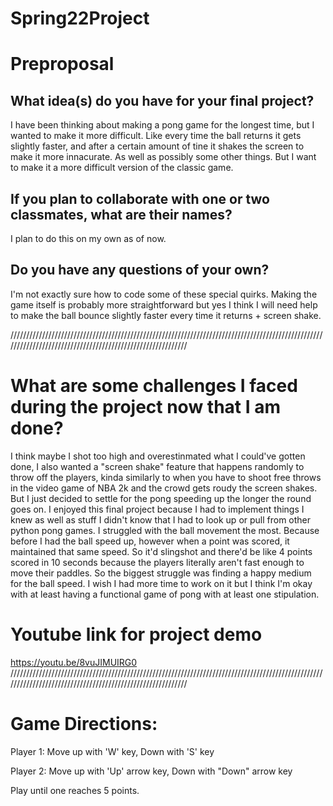 # Spring22Project
# Preproposal

## What idea(s) do you have for your final project?

I have been thinking about making a pong game for the longest time, but I wanted to make it more difficult. Like every time the ball returns it gets slightly faster, and after a certain amount of tine it shakes the screen to make it more innacurate. As well as possibly some other things. But I want to make it a more difficult version of the classic game. 

## If you plan to collaborate with one or two classmates, what are their names?

I plan to do this on my own as of now. 

## Do you have any questions of your own?

I'm not exactly sure how to code some of these special quirks. Making the game itself is probably more straightforward but yes I think I will need help to make the ball bounce slightly faster every time it returns + screen shake. 

///////////////////////////////////////////////////////////////////////////////////////////////////////////////////////////////////////////////////////////

# What are some challenges I faced during the project now that I am done?

I think maybe I shot too high and overestinmated what I could've gotten done, I also wanted a "screen shake" feature that happens randomly to throw off the players, kinda similarly to when you have to shoot free throws in the video game of NBA 2k and the crowd gets roudy the screen shakes. But I just decided to settle for the pong speeding up the longer the round goes on. I enjoyed this final project because I had to implement things I knew as well as stuff I didn't know that I had to look up or pull from other python pong games. I struggled with the ball movement the most. Because before I had the ball speed up, however when a point was scored, it maintained that same speed. So it'd slingshot and there'd be like 4 points scored in 10 seconds because the players literally aren't fast enough to move their paddles. So the biggest struggle was finding a happy medium for the ball speed. I wish I had more time to work on it but I think I'm okay with at least having a functional game of pong with at least one stipulation. 

# Youtube link for project demo
https://youtu.be/8vuJIMUIRG0
///////////////////////////////////////////////////////////////////////////////////////////////////////////////////////////////////////////////////////////
# Game Directions:
Player 1: Move up with 'W' key, Down with 'S' key

Player 2: Move up with 'Up' arrow key, Down with "Down" arrow key

Play until one reaches 5 points.
